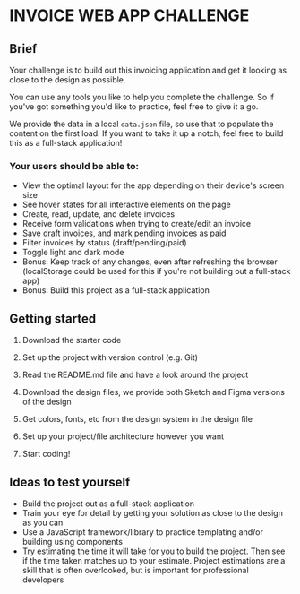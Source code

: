 # INVOICE WEB APP CHALLENGE

## Brief

Your challenge is to build out this invoicing application and get it looking as close to the design as possible.

You can use any tools you like to help you complete the challenge. So if you've got something you'd like to practice, feel free to give it a go.

We provide the data in a local `data.json` file, so use that to populate the content on the first load. If you want to take it up a notch, feel free to build this as a full-stack application!

### Your users should be able to:

-  View the optimal layout for the app depending on their device's screen size
-  See hover states for all interactive elements on the page
-  Create, read, update, and delete invoices
-  Receive form validations when trying to create/edit an invoice
-  Save draft invoices, and mark pending invoices as paid
-  Filter invoices by status (draft/pending/paid)
-  Toggle light and dark mode
-  Bonus: Keep track of any changes, even after refreshing the browser (localStorage could be used for this if you're not building out a full-stack app)
-  Bonus: Build this project as a full-stack application

## Getting started

1. Download the starter code

2. Set up the project with version control (e.g. Git)

3. Read the README.md file and have a look around the project

4. Download the design files, we provide both Sketch and Figma versions of the design

5. Get colors, fonts, etc from the design system in the design file

6. Set up your project/file architecture however you want

7. Start coding!

## Ideas to test yourself

-  Build the project out as a full-stack application
-  Train your eye for detail by getting your solution as close to the design as you can
-  Use a JavaScript framework/library to practice templating and/or building using components
-  Try estimating the time it will take for you to build the project. Then see if the time taken matches up to your estimate. Project estimations are a skill that is often overlooked, but is important for professional developers
